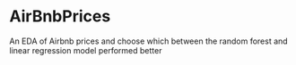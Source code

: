 # AirBnbPrices
An EDA of Airbnb prices and choose which between the random forest and linear regression model performed better

